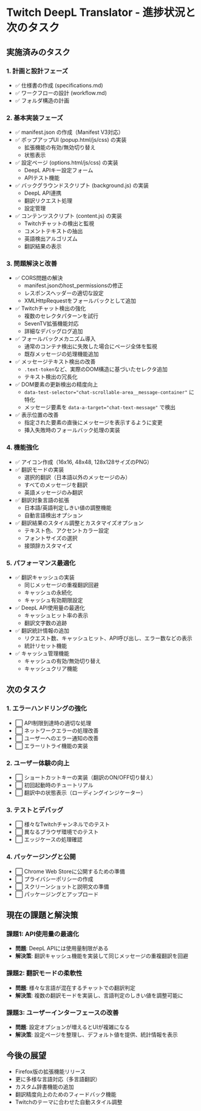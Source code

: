 # Twitch DeepL Translator - 進捗状況と次のタスク

## 実施済みのタスク

### 1. 計画と設計フェーズ
- ✅ 仕様書の作成 (specifications.md)
- ✅ ワークフローの設計 (workflow.md)
- ✅ フォルダ構造の計画

### 2. 基本実装フェーズ
- ✅ manifest.json の作成（Manifest V3対応）
- ✅ ポップアップUI (popup.html/js/css) の実装
  - 拡張機能の有効/無効切り替え
  - 状態表示
- ✅ 設定ページ (options.html/js/css) の実装
  - DeepL APIキー設定フォーム
  - APIテスト機能
- ✅ バックグラウンドスクリプト (background.js) の実装
  - DeepL API連携
  - 翻訳リクエスト処理
  - 設定管理
- ✅ コンテンツスクリプト (content.js) の実装
  - Twitchチャットの検出と監視
  - コメントテキストの抽出
  - 英語検出アルゴリズム
  - 翻訳結果の表示

### 3. 問題解決と改善
- ✅ CORS問題の解決
  - manifest.jsonのhost_permissionsの修正
  - レスポンスヘッダーの適切な設定
  - XMLHttpRequestをフォールバックとして追加
- ✅ Twitchチャット検出の強化
  - 複数のセレクタパターンを試行
  - SevenTV拡張機能対応
  - 詳細なデバッグログ追加
- ✅ フォールバックメカニズム導入
  - 通常のコンテナ検出に失敗した場合にページ全体を監視
  - 既存メッセージの処理機能追加
- ✅ メッセージテキスト検出の改善
  - `.text-token`など、実際のDOM構造に基づいたセレクタ追加
  - テキスト検出の冗長化
- ✅ DOM要素の更新検出の精度向上
  - `data-test-selector="chat-scrollable-area__message-container"` に特化
  - メッセージ要素を `data-a-target="chat-text-message"` で検出
- ✅ 表示位置の改善
  - 指定された要素の直後にメッセージを表示するように変更
  - 挿入失敗時のフォールバック処理の実装

### 4. 機能強化
- ✅ アイコン作成（16x16, 48x48, 128x128サイズのPNG）
- ✅ 翻訳モードの実装
  - 選択的翻訳（日本語以外のメッセージのみ）
  - すべてのメッセージを翻訳
  - 英語メッセージのみ翻訳
- ✅ 翻訳対象言語の拡張
  - 日本語/英語判定しきい値の調整機能
  - 自動言語検出オプション
- ✅ 翻訳結果のスタイル調整とカスタマイズオプション
  - テキスト色、アクセントカラー設定
  - フォントサイズの選択
  - 接頭辞カスタマイズ

### 5. パフォーマンス最適化
- ✅ 翻訳キャッシュの実装
  - 同じメッセージの重複翻訳回避
  - キャッシュの永続化
  - キャッシュ有効期限設定
- ✅ DeepL API使用量の最適化
  - キャッシュヒット率の表示
  - 翻訳文字数の追跡
- ✅ 翻訳統計情報の追加
  - リクエスト数、キャッシュヒット、API呼び出し、エラー数などの表示
  - 統計リセット機能
- ✅ キャッシュ管理機能
  - キャッシュの有効/無効切り替え
  - キャッシュクリア機能

## 次のタスク

### 1. エラーハンドリングの強化
- ⬜ API制限到達時の適切な処理
- ⬜ ネットワークエラーの処理改善
- ⬜ ユーザーへのエラー通知の改善
- ⬜ エラーリトライ機能の実装

### 2. ユーザー体験の向上
- ⬜ ショートカットキーの実装（翻訳のON/OFF切り替え）
- ⬜ 初回起動時のチュートリアル
- ⬜ 翻訳中の状態表示（ローディングインジケーター）

### 3. テストとデバッグ
- ⬜ 様々なTwitchチャンネルでのテスト
- ⬜ 異なるブラウザ環境でのテスト
- ⬜ エッジケースの処理確認

### 4. パッケージングと公開
- ⬜ Chrome Web Storeに公開するための準備
- ⬜ プライバシーポリシーの作成
- ⬜ スクリーンショットと説明文の準備
- ⬜ パッケージングとアップロード

## 現在の課題と解決策

### 課題1: API使用量の最適化
- **問題**: DeepL APIには使用量制限がある
- **解決策**: 翻訳キャッシュ機能を実装して同じメッセージの重複翻訳を回避

### 課題2: 翻訳モードの柔軟性
- **問題**: 様々な言語が混在するチャットでの翻訳判定
- **解決策**: 複数の翻訳モードを実装し、言語判定のしきい値を調整可能に

### 課題3: ユーザーインターフェースの改善
- **問題**: 設定オプションが増えるとUIが複雑になる
- **解決策**: 設定ページを整理し、デフォルト値を提供、統計情報を表示

## 今後の展望

- Firefox版の拡張機能リリース
- 更に多様な言語対応（多言語翻訳）
- カスタム辞書機能の追加
- 翻訳精度向上のためのフィードバック機能
- Twitchのテーマに合わせた自動スタイル調整